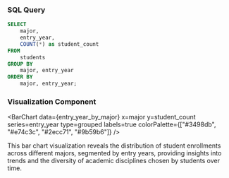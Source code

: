### SQL Query
```sql entry_year_by_major
SELECT
    major,
    entry_year,
    COUNT(*) as student_count
FROM
    students
GROUP BY
    major, entry_year
ORDER BY
    major, entry_year;
```

### Visualization Component
<BarChart
    data={entry_year_by_major}
    x=major
    y=student_count
    series=entry_year
    type=grouped
    labels=true
    colorPalette={["#3498db", "#e74c3c", "#2ecc71", "#9b59b6"]}
/>

This bar chart visualization reveals the distribution of student enrollments across different majors, segmented by entry years, providing insights into trends and the diversity of academic disciplines chosen by students over time.